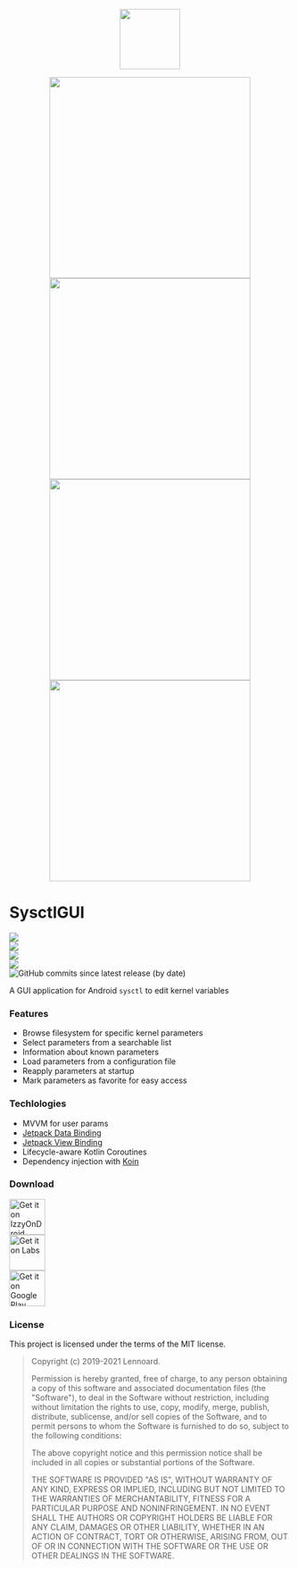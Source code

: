 <p align="center">
  <img width="108" height="108" src="https://i.imgur.com/TPKCbg6.png"/>
</p>

<p align="center">
  <img height="360" src="https://lh3.googleusercontent.com/luyywOfv_SnPURTVwcdMY3v-frlpcVA4yUipvRbYlrUvh0hDJx0GXNnxQLIkmeSBRg"/>  
  <img height="360" src="https://lh3.googleusercontent.com/jI8jHuxbZqv3p8tLw3NcPh2_B5PT-PzcMhcnpgngLxyIr4bm5WPgJaXeAQJ6jFWKMJU"/>  
  <img height="360" src="https://lh3.googleusercontent.com/rrMwJB_wtyX9lxw6S6qN2FODG8WulUzMrppWHQ-UNHscoXCVK6wHkGbt5eXiY-dCYNsN"/>  
  <img height="360" src="https://lh3.googleusercontent.com/CkvWjRqI6j7NcYP6s2eK2jpI2-B4MQJMfsmirlvNhqyrzcL_lj_NGUAUVifHmZoGmGs"/>  
</p>
  
# SysctlGUI  
  
![](https://img.shields.io/github/languages/top/Lennoard/SysctlGUI)  
![](https://img.shields.io/github/contributors/Lennoard/SysctlGUI)  
![](https://img.shields.io/github/downloads/Lennoard/SysctlGUI/total)  
![](https://img.shields.io/github/v/release/Lennoard/SysctlGUI)  
![GitHub commits since latest release (by date)](https://img.shields.io/github/commits-since/Lennoard/SysctlGUI/latest/master)  
  
A GUI application for Android <code>sysctl</code> to edit kernel variables  
  
### Features  
- Browse filesystem for specific kernel parameters  
- Select parameters from a searchable list  
- Information about known parameters  
- Load parameters from a configuration file  
- Reapply parameters at startup  
- Mark parameters as favorite for easy access  

### Techlologies
- MVVM for user params
- [Jetpack Data Binding](https://developer.android.com/topic/libraries/data-binding)
- [Jetpack View Binding](https://developer.android.com/topic/libraries/view-binding)
- Lifecycle-aware Kotlin Coroutines
- Dependency injection with [Koin](https://insert-koin.io/)
  
### Download  
<a href='https://apt.izzysoft.de/fdroid/index/apk/com.androidvip.sysctlgui'><img alt='Get it on IzzyOnDroid' height="64" src='https://gitlab.com/IzzyOnDroid/repo/-/raw/master/assets/IzzyOnDroid.png'/></a>  
<a href='https://labs.xda-developers.com/store/app/com.androidvip.sysctlgui'><img alt='Get it on Labs' height="64" src='https://i.imgur.com/Pz29bXH.png'/></a>  
<a href='https://play.google.com/store/apps/details?id=com.androidvip.sysctlgui&pcampaignid=pcampaignidMKT-Other-global-all-co-prtnr-py-PartBadge-Mar2515-1'><img alt='Get it on Google Play' height="64" src='https://play.google.com/intl/en_us/badges/static/images/badges/en_badge_web_generic.png'/></a>  
  
### License  
This project is licensed under the terms of the MIT license.  
  
> Copyright (c) 2019-2021 Lennoard.  
>  
> Permission is hereby granted, free of charge, to any person obtaining a copy of this software and associated documentation files (the "Software"), to deal in the Software without restriction, including without limitation the rights to use, copy, modify, merge, publish, distribute, sublicense, and/or sell copies of the Software, and to permit persons to whom the Software is furnished to do so, subject to the following conditions:  
>  
> The above copyright notice and this permission notice shall be included in all copies or substantial portions of the Software.  
>  
> THE SOFTWARE IS PROVIDED "AS IS", WITHOUT WARRANTY OF ANY KIND, EXPRESS OR IMPLIED, INCLUDING BUT NOT LIMITED TO THE WARRANTIES OF MERCHANTABILITY, FITNESS FOR A PARTICULAR PURPOSE AND NONINFRINGEMENT. IN NO EVENT SHALL THE AUTHORS OR COPYRIGHT HOLDERS BE LIABLE FOR ANY CLAIM, DAMAGES OR OTHER LIABILITY, WHETHER IN AN ACTION OF CONTRACT, TORT OR OTHERWISE, ARISING FROM, OUT OF OR IN CONNECTION WITH THE SOFTWARE OR THE USE OR OTHER DEALINGS IN THE SOFTWARE.
